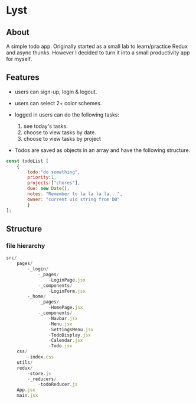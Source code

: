 # Lyst
## About
A simple todo app. Originally started as a small lab to learn/practice Redux and async thunks. However I decided to turn it into a small productivity app for myself.

## Features
+ users can sign-up, login & logout.
+ users can select 2+ color schemes.
+ logged in users can do the following tasks:
    1. see today's tasks.
    2. choose to view tasks by date.
    3. choose to view tasks by project

+ Todos are saved as objects in an array and have the following structure.

```javascript
const todoList [
    {
        todo:"do something", 
        priority:1, 
        projects:["chores"],
        due: new Date(),
        notes: "Remember to la la la la...",
        owner: "current uid string from DB"
        }
];
```
## Structure
### file hierarchy
```javascript
src/
    pages/
        -_login/
            -_pages/
                -LoginPage.jsx
            -_components/
                -LoginForm.jsx
        -_home/
            -_pages/
                -HomePage.jsx
            -_components/
                -Navbar.jsx
                -Menu.jsx
                -SettingsMenu.jsx
                -TodoDisplay.jsx
                -Calendar.jsx
                -Todo.jsx
    css/
        -index.css
    utils/
    redux/
        -store.js
        -_reducers/
            -todoReducer.js
    App.jsx
    main.jsx
```